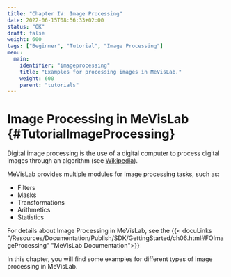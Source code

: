 ```yaml
---
title: "Chapter IV: Image Processing"
date: 2022-06-15T08:56:33+02:00
status: "OK"
draft: false
weight: 600
tags: ["Beginner", "Tutorial", "Image Processing"]
menu: 
  main:
    identifier: "imageprocessing"
    title: "Examples for processing images in MeVisLab."
    weight: 600
    parent: "tutorials"
---
```

# Image Processing in MeVisLab {#TutorialImageProcessing}
Digital image processing is the use of a digital computer to process digital images through an algorithm (see [Wikipedia](https://en.wikipedia.org/wiki/Digital_image_processing)).

MeVisLab provides multiple modules for image processing tasks, such as:
* Filters
* Masks
* Transformations
* Arithmetics
* Statistics

For details about Image Processing in MeVisLab, see the {{< docuLinks "/Resources/Documentation/Publish/SDK/GettingStarted/ch06.html#FOImageProcessing" "MeVisLab Documentation">}}

In this chapter, you will find some examples for different types of image processing in MeVisLab.
